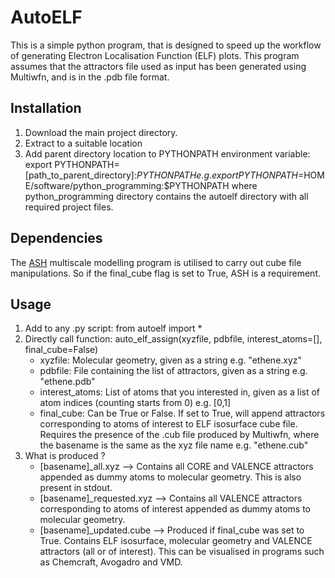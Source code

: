 # AutoELF

This is a simple python program, that is designed to speed up the workflow of generating Electron Localisation Function (ELF) plots. This program assumes that the attractors file used as input has been generated using Multiwfn, and is in the .pdb file format. 

## Installation

1. Download the main project directory.
2. Extract to a suitable location
3. Add parent directory location to PYTHONPATH environment variable: export PYTHONPATH=[path_to_parent_directory]:$PYTHONPATH e.g. export PYTHONPATH=$HOME/software/python_programming:$PYTHONPATH where python_programming directory contains the autoelf directory with all required project files.

## Dependencies

The [ASH](https://github.com/RagnarB83/ash) multiscale modelling program is utilised to carry out cube file manipulations. So if the final_cube flag is set to True, ASH is a requirement.

## Usage

1. Add to any .py script: from autoelf import *
2. Directly call function: auto_elf_assign(xyzfile, pdbfile, interest_atoms=[], final_cube=False)
    - xyzfile: Molecular geometry, given as a string e.g. "ethene.xyz"
    - pdbfile: File containing the list of attractors, given as a string e.g. "ethene.pdb"
    - interest_atoms: List of atoms that you interested in, given as a list of atom indices (counting starts from 0) e.g. [0,1]
    - final_cube: Can be True or False. If set to True, will append attractors corresponding to atoms of interest to ELF isosurface cube file. Requires the presence of the .cub file produced by Multiwfn, where the basename is the same as the xyz file name e.g. "ethene.cub"
3. What is produced ?
    - [basename]_all.xyz --> Contains all CORE and VALENCE attractors appended as dummy atoms to molecular geometry. This is also present in stdout.
    - [basename]_requested.xyz --> Contains all VALENCE attractors corresponding to atoms of interest appended as dummy atoms to molecular geometry.
    - [basename]_updated.cube --> Produced if final_cube was set to True. Contains ELF isosurface, molecular geometry and VALENCE attractors (all or of interest). This can be visualised in programs such as Chemcraft, Avogadro and VMD.


